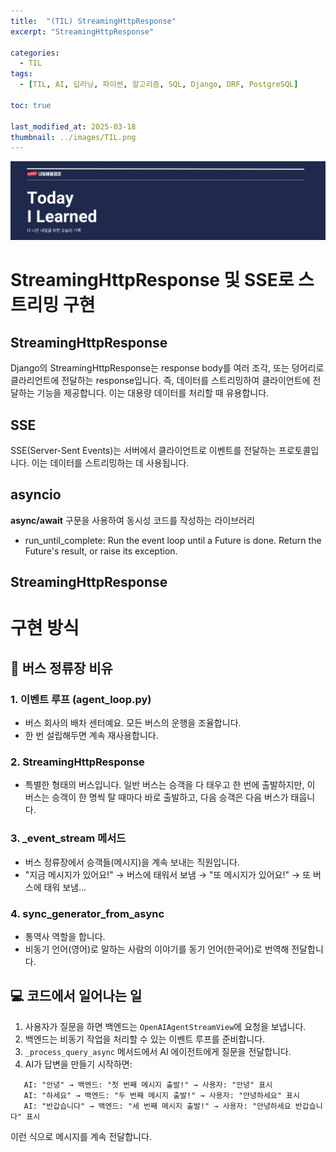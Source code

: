 ```yaml
---
title:  "(TIL) StreamingHttpResponse"
excerpt: "StreamingHttpResponse"

categories:
  - TIL
tags:
  - [TIL, AI, 딥러닝, 파이썬, 알고리즘, SQL, Django, DRF, PostgreSQL]

toc: true

last_modified_at: 2025-03-18
thumbnail: ../images/TIL.png
---
```

![](/images/../images/TIL.png)

# StreamingHttpResponse 및 SSE로 스트리밍 구현

## StreamingHttpResponse
Django의 StreamingHttpResponse는 response body를 여러 조각, 또는 덩어리로 클라리언트에 전달하는 response입니다. 즉, 데이터를 스트리밍하여 클라이언트에 전달하는 기능을 제공합니다. 이는 대용량 데이터를 처리할 때 유용합니다.

## SSE
SSE(Server-Sent Events)는 서버에서 클라이언트로 이벤트를 전달하는 프로토콜입니다. 이는 데이터를 스트리밍하는 데 사용됩니다.

## asyncio
**async/await** 구문을 사용하여 동시성 코드를 작성하는 라이브러리       
- run_until_complete: Run the event loop until a Future is done. Return the Future's result, or raise its exception.

## StreamingHttpResponse


# 구현 방식 
## 🚌 버스 정류장 비유
### 1. 이벤트 루프 (agent_loop.py)
- 버스 회사의 배차 센터예요. 모든 버스의 운행을 조율합니다.
- 한 번 설립해두면 계속 재사용합니다.

### 2. StreamingHttpResponse
- 특별한 형태의 버스입니다. 일반 버스는 승객을 다 태우고 한 번에 출발하지만,
이 버스는 승객이 한 명씩 탈 때마다 바로 출발하고, 다음 승객은 다음 버스가 태웁니다.

### 3. _event_stream 메서드
- 버스 정류장에서 승객들(메시지)을 계속 보내는 직원입니다.
- "지금 메시지가 있어요!" → 버스에 태워서 보냄 → "또 메시지가 있어요!" → 또 버스에 태워 보냄...

### 4. sync_generator_from_async
- 통역사 역할을 합니다.
- 비동기 언어(영어)로 말하는 사람의 이야기를 동기 언어(한국어)로 번역해 전달합니다.

## 💻 코드에서 일어나는 일
1. 사용자가 질문을 하면 백엔드는 `OpenAIAgentStreamView`에 요청을 보냅니다.       
2. 백엔드는 비동기 작업을 처리할 수 있는 이벤트 루프를 준비합니다.      
3. `_process_query_async` 메서드에서 AI 에이전트에게 질문을 전달합니다.
4. AI가 답변을 만들기 시작하면:     
```text
   AI: "안녕" → 백엔드: "첫 번째 메시지 출발!" → 사용자: "안녕" 표시
   AI: "하세요" → 백엔드: "두 번째 메시지 출발!" → 사용자: "안녕하세요" 표시
   AI: "반갑습니다" → 백엔드: "세 번째 메시지 출발!" → 사용자: "안녕하세요 반갑습니다" 표시
```     
이런 식으로 메시지를 계속 전달합니다.


